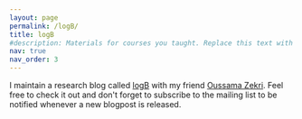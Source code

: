 ```yaml
---
layout: page
permalink: /logB/
title: logB
#description: Materials for courses you taught. Replace this text with your description.
nav: true
nav_order: 3
---
```


I maintain a research blog called <a href="https://logb-research.github.io/">logB<a/>  with my friend <a href="https://www.oussamazekri.fr/">Oussama Zekri<a/>. Feel free to check it out and don't forget to subscribe to the mailing list to be notified whenever a new blogpost is released. 
